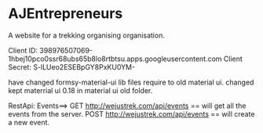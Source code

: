 # AJEntrepreneurs
A website for a trekking organising organisation.


Client ID:  398976507069-1hbej10pco0ssr68ubs65b8lo8rtbtsu.apps.googleusercontent.com 
Client Secret:  S-lLUeo2ESEBpGY8PxKU0YM- 


have changed formsy-material-ui lib files require to old material ui.
changed kept materrial ui 0.18 in material ui old folder.





RestApi: 
Events==> 
	GET http://wejustrek.com/api/events
	== will get all the events from the server.
   POST http://wejustrek.com/api/events
    == will create a new event.
